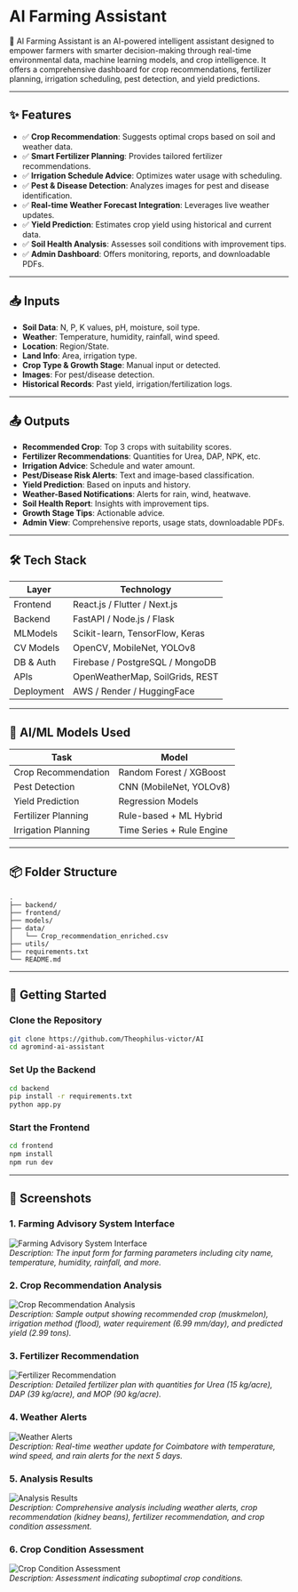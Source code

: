 # AI Farming Assistant

🌿 AI Farming Assistant is an AI-powered intelligent assistant designed to empower farmers with smarter decision-making through real-time environmental data, machine learning models, and crop intelligence. It offers a comprehensive dashboard for crop recommendations, fertilizer planning, irrigation scheduling, pest detection, and yield predictions.

---

## ✨ Features

- ✅ **Crop Recommendation**: Suggests optimal crops based on soil and weather data.
- ✅ **Smart Fertilizer Planning**: Provides tailored fertilizer recommendations.
- ✅ **Irrigation Schedule Advice**: Optimizes water usage with scheduling.
- ✅ **Pest & Disease Detection**: Analyzes images for pest and disease identification.
- ✅ **Real-time Weather Forecast Integration**: Leverages live weather updates.
- ✅ **Yield Prediction**: Estimates crop yield using historical and current data.
- ✅ **Soil Health Analysis**: Assesses soil conditions with improvement tips.
- ✅ **Admin Dashboard**: Offers monitoring, reports, and downloadable PDFs.

---

## 📥 Inputs

- **Soil Data**: N, P, K values, pH, moisture, soil type.
- **Weather**: Temperature, humidity, rainfall, wind speed.
- **Location**: Region/State.
- **Land Info**: Area, irrigation type.
- **Crop Type & Growth Stage**: Manual input or detected.
- **Images**: For pest/disease detection.
- **Historical Records**: Past yield, irrigation/fertilization logs.

---

## 📤 Outputs

- **Recommended Crop**: Top 3 crops with suitability scores.
- **Fertilizer Recommendations**: Quantities for Urea, DAP, NPK, etc.
- **Irrigation Advice**: Schedule and water amount.
- **Pest/Disease Risk Alerts**: Text and image-based classification.
- **Yield Prediction**: Based on inputs and history.
- **Weather-Based Notifications**: Alerts for rain, wind, heatwave.
- **Soil Health Report**: Insights with improvement tips.
- **Growth Stage Tips**: Actionable advice.
- **Admin View**: Comprehensive reports, usage stats, downloadable PDFs.

---

## 🛠️ Tech Stack

| Layer       | Technology                        |
|-------------|-----------------------------------|
| Frontend    | React.js / Flutter / Next.js      |
| Backend     | FastAPI / Node.js / Flask         |
|MLModels     | Scikit-learn, TensorFlow, Keras   |
| CV Models   | OpenCV, MobileNet, YOLOv8         |
| DB & Auth   | Firebase / PostgreSQL / MongoDB   |
| APIs        | OpenWeatherMap, SoilGrids, REST   |
| Deployment  | AWS / Render / HuggingFace        |

---

## 🧪 AI/ML Models Used

| Task                 | Model                        |
|----------------------|------------------------------|
| Crop Recommendation  | Random Forest / XGBoost      |
| Pest Detection       | CNN (MobileNet, YOLOv8)      |
| Yield Prediction     | Regression Models            |
| Fertilizer Planning  | Rule-based + ML Hybrid       |
| Irrigation Planning  | Time Series + Rule Engine    |

---

## 📦 Folder Structure

```
.
├── backend/
├── frontend/
├── models/
├── data/
│   └── Crop_recommendation_enriched.csv
├── utils/
├── requirements.txt
└── README.md
```

---

## 🚀 Getting Started

### Clone the Repository

```bash
git clone https://github.com/Theophilus-victor/AI
cd agromind-ai-assistant
```

### Set Up the Backend

```bash
cd backend
pip install -r requirements.txt
python app.py
```

### Start the Frontend

```bash
cd frontend
npm install
npm run dev
```

---

## 📸 Screenshots

### 1. Farming Advisory System Interface
![Farming Advisory System Interface](attachment://Farming_Advisory_System_Interface.png)  
*Description: The input form for farming parameters including city name, temperature, humidity, rainfall, and more.*

### 2. Crop Recommendation Analysis
![Crop Recommendation Analysis](attachment://Crop_Recommendation_Analysis.png)  
*Description: Sample output showing recommended crop (muskmelon), irrigation method (flood), water requirement (6.99 mm/day), and predicted yield (2.99 tons).*

### 3. Fertilizer Recommendation
![Fertilizer Recommendation](attachment://Fertilizer_Recommendation.png)  
*Description: Detailed fertilizer plan with quantities for Urea (15 kg/acre), DAP (39 kg/acre), and MOP (90 kg/acre).*

### 4. Weather Alerts
![Weather Alerts](attachment://Weather_Alerts.png)  
*Description: Real-time weather update for Coimbatore with temperature, wind speed, and rain alerts for the next 5 days.*

### 5. Analysis Results
![Analysis Results](attachment://Analysis_Results.png)  
*Description: Comprehensive analysis including weather alerts, crop recommendation (kidney beans), fertilizer recommendation, and crop condition assessment.*

### 6. Crop Condition Assessment
![Crop Condition Assessment](attachment://Crop_Condition_Assessment.png)  
*Description: Assessment indicating suboptimal crop conditions.* 
